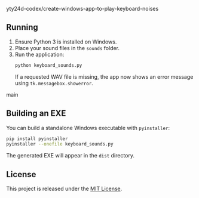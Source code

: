 yty24d-codex/create-windows-app-to-play-keyboard-noises


## Running
1. Ensure Python 3 is installed on Windows.
2. Place your sound files in the `sounds` folder.
3. Run the application:
   ```bash
   python keyboard_sounds.py
   ```
   If a requested WAV file is missing, the app now shows an error message
   using `tk.messagebox.showerror`.

main
## Building an EXE
You can build a standalone Windows executable with `pyinstaller`:
```bash
pip install pyinstaller
pyinstaller --onefile keyboard_sounds.py
```
The generated EXE will appear in the `dist` directory.

## License
This project is released under the [MIT License](LICENSE).
